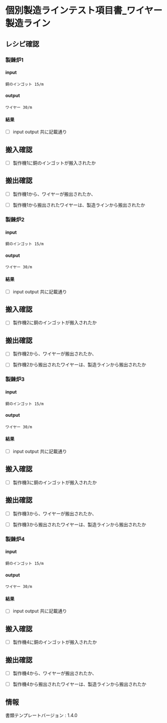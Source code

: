 # 個別製造ラインテスト項目書_ワイヤー製造ライン

## レシピ確認

### 製錬炉1
#### input
    銅のインゴット 15/m
#### output
    ワイヤー 30/m
#### 結果
- [ ] input output 共に記載通り

## 搬入確認
- [ ] 製作機1に銅のインゴットが搬入されたか

## 搬出確認
- [ ] 製作機1から、ワイヤーが搬出されたか、
- [ ] 製作機1から搬出されたワイヤーは、製造ラインから搬出されたか


### 製錬炉2
#### input
    銅のインゴット 15/m
#### output
    ワイヤー 30/m
#### 結果
- [ ] input output 共に記載通り

## 搬入確認
- [ ] 製作機2に銅のインゴットが搬入されたか

## 搬出確認
- [ ] 製作機2から、ワイヤーが搬出されたか、
- [ ] 製作機2から搬出されたワイヤーは、製造ラインから搬出されたか


### 製錬炉3
#### input
    銅のインゴット 15/m
#### output
    ワイヤー 30/m
#### 結果
- [ ] input output 共に記載通り

## 搬入確認
- [ ] 製作機3に銅のインゴットが搬入されたか

## 搬出確認
- [ ] 製作機3から、ワイヤーが搬出されたか、
- [ ] 製作機3から搬出されたワイヤーは、製造ラインから搬出されたか


### 製錬炉4
#### input
    銅のインゴット 15/m
#### output
    ワイヤー 30/m
#### 結果
- [ ] input output 共に記載通り

## 搬入確認
- [ ] 製作機4に銅のインゴットが搬入されたか

## 搬出確認
- [ ] 製作機4から、ワイヤーが搬出されたか、
- [ ] 製作機4から搬出されたワイヤーは、製造ラインから搬出されたか


## 情報
書類テンプレートバージョン : 1.4.0
